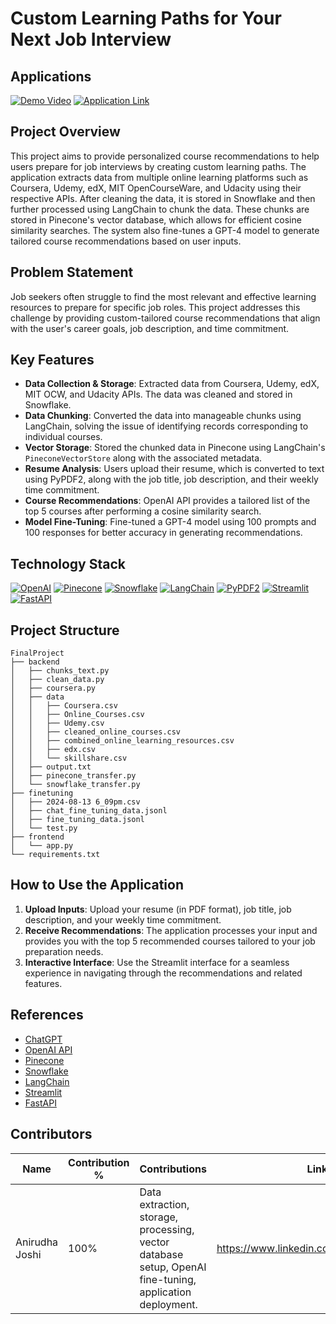 # Custom Learning Paths for Your Next Job Interview

## Applications
[![Demo Video](https://img.shields.io/badge/Video-CC6699?style=for-the-badge)](https://www.youtube.com/watch?v=fD6B2vpPlX8)
[![Application Link](https://img.shields.io/badge/Application-green?style=for-the-badge)](https://promptengineeringfinalproject-hbrr4esveegtan4vbbhyfd.streamlit.app/)

## Project Overview

This project aims to provide personalized course recommendations to help users prepare for job interviews by creating custom learning paths. The application extracts data from multiple online learning platforms such as Coursera, Udemy, edX, MIT OpenCourseWare, and Udacity using their respective APIs. After cleaning the data, it is stored in Snowflake and then further processed using LangChain to chunk the data. These chunks are stored in Pinecone's vector database, which allows for efficient cosine similarity searches. The system also fine-tunes a GPT-4 model to generate tailored course recommendations based on user inputs.

## Problem Statement

Job seekers often struggle to find the most relevant and effective learning resources to prepare for specific job roles. This project addresses this challenge by providing custom-tailored course recommendations that align with the user's career goals, job description, and time commitment.

## Key Features

- **Data Collection & Storage**: Extracted data from Coursera, Udemy, edX, MIT OCW, and Udacity APIs. The data was cleaned and stored in Snowflake.
- **Data Chunking**: Converted the data into manageable chunks using LangChain, solving the issue of identifying records corresponding to individual courses.
- **Vector Storage**: Stored the chunked data in Pinecone using LangChain's `PineconeVectorStore` along with the associated metadata.
- **Resume Analysis**: Users upload their resume, which is converted to text using PyPDF2, along with the job title, job description, and their weekly time commitment.
- **Course Recommendations**: OpenAI API provides a tailored list of the top 5 courses after performing a cosine similarity search.
- **Model Fine-Tuning**: Fine-tuned a GPT-4 model using 100 prompts and 100 responses for better accuracy in generating recommendations.

## Technology Stack

[![OpenAI](https://img.shields.io/badge/OpenAI-6BA539?style=for-the-badge&logo=OpenAI&logoColor=black)](https://openai.com/)
[![Pinecone](https://img.shields.io/badge/Pinecone-A100FF?style=for-the-badge)](https://www.pinecone.io/)
[![Snowflake](https://img.shields.io/badge/Snowflake-29A8E0?style=for-the-badge&logo=snowflake&logoColor=white)](https://www.snowflake.com/)
[![LangChain](https://img.shields.io/badge/LangChain-FF6B6B?style=for-the-badge&logo=langchain&logoColor=white)](https://www.langchain.com/)
[![PyPDF2](https://img.shields.io/badge/PyPDF2-6A9F98?style=for-the-badge&logo=python&logoColor=white)](https://pypdf2.readthedocs.io/)
[![Streamlit](https://img.shields.io/badge/Streamlit-FF4B4B?style=for-the-badge&logo=Streamlit&logoColor=white)](https://streamlit.io/)
[![FastAPI](https://img.shields.io/badge/FastAPI-009688?style=for-the-badge&logo=fastapi&logoColor=white)](https://fastapi.tiangolo.com/)

## Project Structure

```
FinalProject
├── backend
│   ├── chunks_text.py
│   ├── clean_data.py
│   ├── coursera.py
│   ├── data
│   │   ├── Coursera.csv
│   │   ├── Online_Courses.csv
│   │   ├── Udemy.csv
│   │   ├── cleaned_online_courses.csv
│   │   ├── combined_online_learning_resources.csv
│   │   ├── edx.csv
│   │   └── skillshare.csv
│   ├── output.txt
│   ├── pinecone_transfer.py
│   └── snowflake_transfer.py
├── finetuning
│   ├── 2024-08-13 6_09pm.csv
│   ├── chat_fine_tuning_data.jsonl
│   ├── fine_tuning_data.jsonl
│   └── test.py
├── frontend
│   └── app.py
└── requirements.txt
```


## How to Use the Application

1. **Upload Inputs**: Upload your resume (in PDF format), job title, job description, and your weekly time commitment.
2. **Receive Recommendations**: The application processes your input and provides you with the top 5 recommended courses tailored to your job preparation needs.
3. **Interactive Interface**: Use the Streamlit interface for a seamless experience in navigating through the recommendations and related features.

## References

- [ChatGPT](https://chat.openai.com/)
- [OpenAI API](https://openai.com/)
- [Pinecone](https://www.pinecone.io/learn/vector-database/)
- [Snowflake](https://www.snowflake.com/)
- [LangChain](https://www.langchain.com/)
- [Streamlit](https://streamlit.io/)
- [FastAPI](https://fastapi.tiangolo.com/)

## Contributors

| Name            | Contribution % | Contributions                                                                                            |LinkedIn                                       |Email                     |
|-----------------|----------------|----------------------------------------------------------------------------------------------------------|-----------------------------------------------|--------------------------|
| Anirudha Joshi  | 100%            | Data extraction, storage, processing, vector database setup, OpenAI fine-tuning, application deployment. |https://www.linkedin.com/in/anirudhajoshi424/ | joshi.anir@northeastern.edu |



